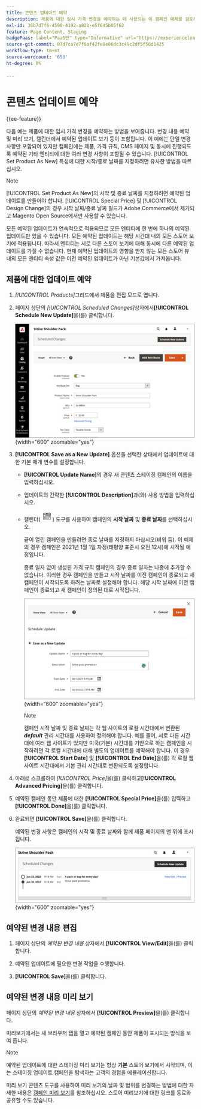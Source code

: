 ```yaml
---
title: 콘텐츠 업데이트 예약
description: 제품에 대한 임시 가격 변경을 예약하는 데 사용되는 이 캠페인 예제를 검토하십시오.
exl-id: 36b7d7f6-4590-4192-a82b-e5f645b05f62
feature: Page Content, Staging
badgePaas: label="PaaS만" type="Informative" url="https://experienceleague.adobe.com/ko/docs/commerce/user-guides/product-solutions" tooltip="Adobe Commerce 온 클라우드 프로젝트(Adobe 관리 PaaS 인프라) 및 온프레미스 프로젝트에만 적용됩니다."
source-git-commit: 07d7ca7e7f6af42fe8e06dc3c49c2df5f50d1425
workflow-type: tm+mt
source-wordcount: '653'
ht-degree: 0%

---
```


# 콘텐츠 업데이트 예약

{{ee-feature}}

다음 예는 제품에 대한 임시 가격 변경을 예약하는 방법을 보여줍니다. 변경 내용 예약 및 미리 보기, 캘린더에서 예약된 업데이트 보기 등이 포함됩니다. 이 예에는 단일 변경 사항만 포함되어 있지만 캠페인에는 제품, 가격 규칙, CMS 페이지 및 동시에 진행되도록 예약된 기타 엔티티에 대한 여러 변경 사항이 포함될 수 있습니다. [!UICONTROL Set Product As New] 특성에 대한 시작/종료 날짜를 지정하려면 유사한 방법을 따르십시오.

>[!NOTE]
>[!UICONTROL Set Product As New]의 시작 및 종료 날짜를 지정하려면 예약된 업데이트를 만들어야 합니다. [!UICONTROL Special Price] 및 [!UICONTROL Design Change]의 경우 시작 날짜/종료 날짜 필드가 Adobe Commerce에서 제거되고 Magento Open Source에서만 사용할 수 있습니다.
>
>모든 예약된 업데이트가 연속적으로 적용되므로 모든 엔티티에 한 번에 하나의 예약된 업데이트만 있을 수 있습니다. 모든 예약된 업데이트는 해당 시간대 내의 모든 스토어 보기에 적용됩니다. 따라서 엔티티는 서로 다른 스토어 보기에 대해 동시에 다른 예약된 업데이트를 가질 수 없습니다. 현재 예약된 업데이트의 영향을 받지 않는 모든 스토어 뷰 내의 모든 엔티티 속성 값은 이전 예약된 업데이트가 아닌 기본값에서 가져옵니다.

## 제품에 대한 업데이트 예약

1. _[!UICONTROL Products]_&#x200B;그리드에서 제품을 편집 모드로 엽니다.

1. 페이지 상단의 _[!UICONTROL Scheduled Changes]_&#x200B;상자에서&#x200B;**[!UICONTROL Schedule New Update]**&#x200B;을(를) 클릭합니다.

   ![새 업데이트 예약](./assets/content-staging-product-schedule-new-update.png){width="600" zoomable="yes"}

1. **[!UICONTROL Save as a New Update]** 옵션을 선택한 상태에서 업데이트에 대한 기본 매개 변수를 설정합니다.

   - **[!UICONTROL Update Name]**&#x200B;의 경우 새 콘텐츠 스테이징 캠페인의 이름을 입력하십시오.

   - 업데이트의 간략한 **[!UICONTROL Description]**&#x200B;과(와) 사용 방법을 입력하십시오.

   - 캘린더(![캘린더 아이콘](../assets/icon-calendar.png)) 도구를 사용하여 캠페인의 **시작 날짜** 및 **종료 날짜**&#x200B;를 선택하십시오.

     끝이 열린 캠페인을 만들려면 종료 날짜를 지정하지 마십시오(비워 둠). 이 예제의 경우 캠페인은 2021년 1월 1일 자정(태평양 표준시 오전 12시)에 시작될 예정입니다.


     종료 일자 없이 생성된 가격 규칙 캠페인의 경우 종료 일자는 나중에 추가할 수 없습니다. 이러한 경우 캠페인을 만들고 시작 날짜를 이전 캠페인이 종료되고 새 캠페인이 시작되도록 하려는 날짜로 설정해야 합니다. 해당 시작 날짜에 이전 캠페인이 종료되고 새 캠페인이 정의된 대로 시작됩니다.

     ![제품 업데이트 예약](./assets/content-staging-campaign-schedule-update.png){width="600" zoomable="yes"}

     >[!NOTE]
     >
     >캠페인 시작 날짜 및 종료 날짜는 각 웹 사이트의 로컬 시간대에서 변환된 **_default_** 관리 시간대를 사용하여 정의해야 합니다. 예를 들어, 서로 다른 시간대에 여러 웹 사이트가 있지만 미국(기본) 시간대를 기반으로 하는 캠페인을 시작하려면 각 로컬 시간대에 대해 별도의 업데이트를 예약해야 합니다. 이 경우 **[!UICONTROL Start Date]** 및 **[!UICONTROL End Date]**&#x200B;을(를) 각 로컬 웹 사이트 시간대에서 기본 관리 시간대로 변환되도록 설정합니다.

1. 아래로 스크롤하여 _[!UICONTROL Price]_&#x200B;을(를) 클릭하고&#x200B;**[!UICONTROL Advanced Pricing]**&#x200B;을(를) 클릭합니다.

1. 예약된 캠페인 동안 제품에 대한 **[!UICONTROL Special Price]**&#x200B;을(를) 입력하고 **[!UICONTROL Done]**&#x200B;을(를) 클릭합니다.

1. 완료되면 **[!UICONTROL Save]**&#x200B;을(를) 클릭합니다.

   예약된 변경 사항은 캠페인의 시작 및 종료 날짜와 함께 제품 페이지의 맨 위에 표시됩니다.

   ![예약된 변경](./assets/content-staging-product-scheduled-update-preview-rope.png){width="600" zoomable="yes"}

## 예약된 변경 내용 편집

1. 페이지 상단의 _예약된 변경 내용_ 상자에서 **[!UICONTROL View/Edit]**&#x200B;을(를) 클릭합니다.

1. 예약된 업데이트에 필요한 변경 작업을 수행합니다.

1. **[!UICONTROL Save]**&#x200B;을(를) 클릭합니다.

## 예약된 변경 내용 미리 보기

페이지 상단의 _예약된 변경 내용_ 상자에서 **[!UICONTROL Preview]**&#x200B;을(를) 클릭합니다.

미리보기에서는 새 브라우저 탭을 열고 예약된 캠페인 동안 제품이 표시되는 방식을 보여 줍니다.

>[!NOTE]
>
>예약된 업데이트에 대한 스테이징 미리 보기는 항상 **기본** 스토어 보기에서 시작되며, 이는 스테이징 업데이트 캠페인을 탐색하는 고객의 경험을 에뮬레이션합니다.

미리 보기 콘텐츠 도구를 사용하여 미리 보기의 날짜 및 범위를 변경하는 방법에 대한 자세한 내용은 [캠페인 미리 보기](content-staging-preview.md)를 참조하십시오. 스토어 미리보기에 대한 링크를 동료와 공유할 수도 있습니다.
